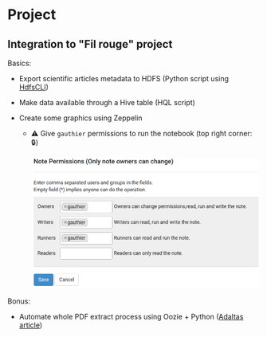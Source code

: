 # Project

## Integration to "Fil rouge" project

Basics:

- Export scientific articles metadata to HDFS (Python script using [HdfsCLI](https://hdfscli.readthedocs.io/en/latest/index.html))

- Make data available through a Hive table (HQL script)

- Create some graphics using Zeppelin

  - :warning: Give `gauthier` permissions to run the notebook (top right corner: :lock:)

    <img src="./assets/zeppelin-permissions.png" alt="Zeppelin permissions" style="zoom:80%;" /> 


Bonus:

- Automate whole PDF extract process using Oozie + Python ([Adaltas article](https://www.adaltas.com/en/2018/03/06/execute-python-in-an-oozie-workflow/))
